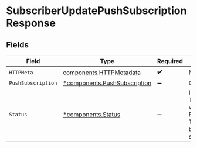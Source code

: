# SubscriberUpdatePushSubscriptionResponse


## Fields

| Field                                                                                                                            | Type                                                                                                                             | Required                                                                                                                         | Description                                                                                                                      |
| -------------------------------------------------------------------------------------------------------------------------------- | -------------------------------------------------------------------------------------------------------------------------------- | -------------------------------------------------------------------------------------------------------------------------------- | -------------------------------------------------------------------------------------------------------------------------------- |
| `HTTPMeta`                                                                                                                       | [components.HTTPMetadata](../../models/components/httpmetadata.md)                                                               | :heavy_check_mark:                                                                                                               | N/A                                                                                                                              |
| `PushSubscription`                                                                                                               | [*components.PushSubscription](../../models/components/pushsubscription.md)                                                      | :heavy_minus_sign:                                                                                                               | OK                                                                                                                               |
| `Status`                                                                                                                         | [*components.Status](../../models/components/status.md)                                                                          | :heavy_minus_sign:                                                                                                               | INVALID_ARGUMENT: The request was not well formed.<br/>FAILED_PRECONDITION: The subscription cannot be updated in its current state. |